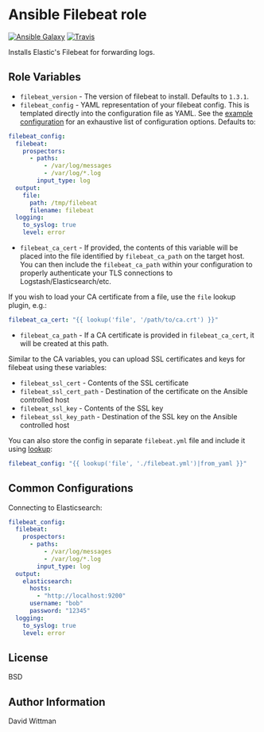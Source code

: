 Ansible Filebeat role
=========

[![Ansible Galaxy](https://img.shields.io/badge/galaxy-DavidWittman.filebeat-blue.svg?style=flat)](https://galaxy.ansible.com/detail#/role/6293) [![Travis](https://travis-ci.org/DavidWittman/ansible-filebeat.svg?branch=master)](https://travis-ci.org/DavidWittman/ansible-filebeat)

Installs Elastic's Filebeat for forwarding logs.

Role Variables
--------------

 - `filebeat_version` - The version of filebeat to install. Defaults to `1.3.1`.
 - `filebeat_config` - YAML representation of your filebeat config. This is templated directly into the configuration file as YAML. See the [example configuration](https://github.com/elastic/beats/blob/master/filebeat/filebeat.full.yml) for an exhaustive list of configuration options. Defaults to:

  ``` yaml
  filebeat_config:
    filebeat:
      prospectors:
        - paths:
            - /var/log/messages
            - /var/log/*.log
          input_type: log
    output:
      file:
        path: /tmp/filebeat
        filename: filebeat
    logging:
      to_syslog: true
      level: error
  ```
 - `filebeat_ca_cert` - If provided, the contents of this variable will be placed into the file identified by `filebeat_ca_path` on the target host. You can then include the `filebeat_ca_path` within your configuration to properly authenticate your TLS connections to Logstash/Elasticsearch/etc.
 
  If you wish to load your CA certificate from a file, use the `file` lookup plugin, e.g.:
  ``` yaml
  filebeat_ca_cert: "{{ lookup('file', '/path/to/ca.crt') }}"
  ```
 - `filebeat_ca_path` - If a CA certificate is provided in `filebeat_ca_cert`, it will be created at this path. 

Similar to the CA variables, you can upload SSL certificates and keys for filebeat using these variables:

 - `filebeat_ssl_cert` - Contents of the SSL certificate
 - `filebeat_ssl_cert_path` - Destination of the certificate on the Ansible controlled host
 - `filebeat_ssl_key` - Contents of the SSL key
 - `filebeat_ssl_key_path` - Destination of the SSL key on the Ansible controlled host

You can also store the config in separate `filebeat.yml` file and include it using [lookup](http://docs.ansible.com/ansible/playbooks_lookups.html#intro-to-lookups-getting-file-contents):

``` yaml
filebeat_config: "{{ lookup('file', './filebeat.yml')|from_yaml }}"
```

Common Configurations
---------------------

Connecting to Elasticsearch:

  ``` yaml
  filebeat_config:
    filebeat:
      prospectors:
        - paths:
            - /var/log/messages
            - /var/log/*.log
          input_type: log
    output:
      elasticsearch:
        hosts:
          - "http://localhost:9200"
        username: "bob"
        password: "12345"
    logging:
      to_syslog: true
      level: error
  ```

License
-------

BSD

Author Information
------------------

David Wittman
